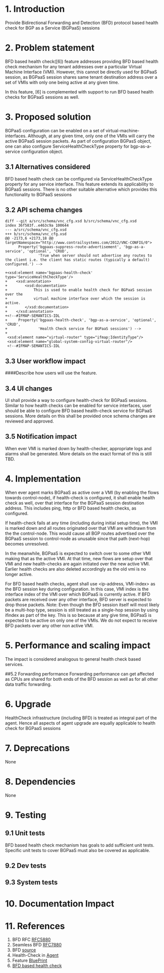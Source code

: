 # 1. Introduction
Provide Bidirectional Forwarding and Detection (BFD) protocol based health check
for BGP as a Service (BGPaaS) sessions

# 2. Problem statement
BFD based health check([6]) feature addresses providing BFD based health check
mechanism for any tenant addresses over a particular Virtual Machine Interface
(VMI). However, this cannot be directly used for BGPaaS session, as BGPaaS
session shares same tenant destination address over a set of VMIs with only one
being active at any given time.

In this feature, [6] is complemented with support to run BFD based health checks
for BGPaaS sessions as well.

# 3. Proposed solution
BGPaaS configuration can be enabled on a set of virtual-machine-interfaces.
Although, at any given time, only one of the VMIs will carry the active BGPaaS
session packets. As part of configuration BGPasS object, one can also configure
ServiceHealthCheckType property for bgp-as-a-service configuration object.

## 3.1 Alternatives considered
BFD based health check can be configured via ServiceHealthCheckType property
for any service interface. This feature extends its applicability to BGPaaS
sessions. There is no other suitable alternative which provides this
functionality to BGPaaS sessions

## 3.2 API schema changes
```
diff --git a/src/schema/vnc_cfg.xsd b/src/schema/vnc_cfg.xsd
index 36f583f..e463c9a 100644
--- a/src/schema/vnc_cfg.xsd
+++ b/src/schema/vnc_cfg.xsd
@@ -2173,6 +2173,18 @@ targetNamespace="http://www.contrailsystems.com/2012/VNC-CONFIG/0">
      Property('bgpaas-suppress-route-advertisement', 'bgp-as-a-service', 'optional', 'CRUD',
               'True when server should not advertise any routes to the client i.e. the client has static routes (typically a default) configured.') -->

+<xsd:element name='bgpaas-health-check' type='ServiceHealthCheckType'/>
+    <xsd:annotation>
+        <xsd:documentation>
+            This is used to enable health check for BGPaaS session over the
+            virtual machine interface over which the session is active.
+        </xsd:documentation>
+    </xsd:annotation>
+<!--#IFMAP-SEMANTICS-IDL
+     Property('bgpaas-health-check', 'bgp-as-a-service', 'optional', 'CRUD',
+              'Health Check service for BGPaaS sessions') -->
+
 <xsd:element name="virtual-router" type="ifmap:IdentityType"/>
 <xsd:element name="global-system-config-virtual-router"/>
 <!--#IFMAP-SEMANTICS-IDL
```

## 3.3 User workflow impact
####Describe how users will use the feature.

## 3.4 UI changes
UI shall provide a way to configure health-check for BGPaaS sessions. Similar
to how health checks can be enabled for service interfaces, user should be able
to configure BFD based health-check service for BGPaaS sessions. More details
on this shall be provided once schema changes are reviewed and approved.

## 3.5 Notification impact
When ever VMI is marked down by health-checker, appropriate logs and alarms
shall be generated. More details on the exact format of this is still TBD.

# 4. Implementation
When ever agent marks BGPaaS as active over a VMI (by enabling the flows
towards control-node), if health-check is configured, it shall enable health
check as well, over that interface for the BGPaaS session destination address.
This includes ping, http or BFD based health checks, as configured.

If health-check fails at any time (including during initial setup time), the
VMI is marked down and all routes originated over that VMI are withdrawn from
the the control-node. This would cause all BGP routes advertised over the
BGPaaS session to control-node as unusable since that path (next-hop) becomes
unresolved.

In the meanwhile, BGPaaS is expected to switch over to some other VMI making
that as the active VMI. At that time, new flows are setup over that VMI and
new health-checks are again initiated over the new active VMI. Earlier health
checks are also deleted accordingly as the old vmi is no longer active.

For BFD based health checks, agent shall use <ip-address, VMI-index> as the
BFD session key during configuration. In this case, VMI index is the interface
index of the VMI over which BGPaaS is currently active. If BFD packets are
received over any other interface, BFD server is expected to drop those packets.
Note: Even though the BFD session itself will most likely be a multi-hop type,
session is still treated as a single-hop session by using ifindex as part of
the key. This is so because at any give time, BGPaaS is expected to be active
on only one of the VMIs. We do not expect to receive BFD packets over any other
non active VMI.

# 5. Performance and scaling impact
The impact is considered analogous to general health check based services.

##5.2 Forwarding performance
Forwarding performance can get affected as CPUs are shared for both ends of the
BFD session as well as for all other data traffic forwarding.

# 6. Upgrade
HealthCheck infrastructure (including BFD) is treated as integral part of the
agent. Hence all aspects of agent upgrade are equally applicable to health
check for BGPaaS sessions

# 7. Deprecations
None

# 8. Dependencies
None

# 9. Testing
## 9.1 Unit tests
BFD based health check mechanism has goals to add sufficient unit tests.
Specific unit tests to cover BGPaaS must also be covered as applicable.

## 9.2 Dev tests
## 9.3 System tests

# 10. Documentation Impact

# 11. References

1. BFD RFC [RFC5880](https://tools.ietf.org/html/rfc5880)
2. Seamless BFD [RFC7880](https://tools.ietf.org/html/rfc7880)
3. BFD [source](https://github.com/Juniper/contrail-controller/tree/master/src/bfd)
4. Health-Check in [Agent](https://github.com/Juniper/contrail-controller/blob/master/src/vnsw/agent/oper/health_check.cc)
5. Feature [BluePrint](https://blueprints.launchpad.net/juniperopenstack/+spec/bfd-for-bgpaas)
6. [BFD based health check](https://blueprints.launchpad.net/juniperopenstack/+spec/bfd-over-vmis)
